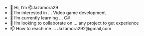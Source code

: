 - 👋 Hi, I’m @Jazamora29
- 👀 I’m interested in ... Video game development
- 🌱 I’m currently learning ... C#
- 💞️ I’m looking to collaborate on ... any project to get experience
- 📫 How to reach me ... Jazamora292@gmail,com

<!---
Jazamora29/Jazamora29 is a ✨ special ✨ repository because its `README.md` (this file) appears on your GitHub profile.
You can click the Preview link to take a look at your changes.
--->
